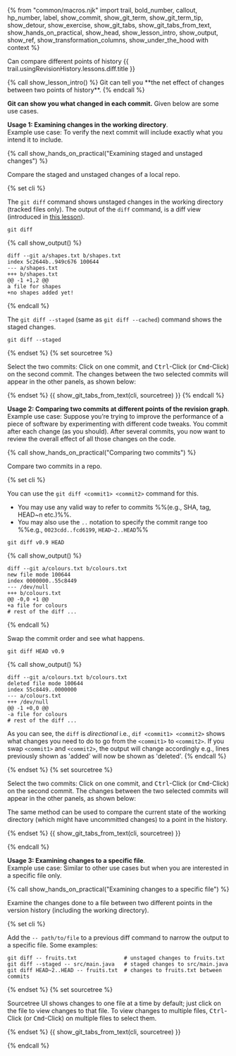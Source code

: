 {% from "common/macros.njk" import trail, bold_number, callout, hp_number, label, show_commit, show_git_term, show_git_term_tip, show_detour, show_exercise, show_git_tabs, show_git_tabs_from_text, show_hands_on_practical, show_head, show_lesson_intro, show_output, show_ref, show_transformation_columns, show_under_the_hood with context %}

<span id="prereqs"></span>
<span id="outcomes">Can compare different points of history</span>
<span id="title">{{ trail.usingRevisionHistory.lessons.diff.title }}</span>

<div id="body">
{% call show_lesson_intro() %}
Git can tell you **the net effect of changes between two points of history**.
{% endcall %}

**Git can show you what changed in each commit.** Given below are some use cases.

**Usage 1: Examining changes in the working directory**.<br>
Example use case: To verify the next commit will include exactly what you intend it to include.

<!-- ================== start: HANDS-ON =========================== -->
{% call show_hands_on_practical("Examining staged and unstaged changes")  %}

Compare the staged and unstaged changes of a local repo.

{% set cli %} <!-- ------ start: Git Tabs --------------->

The `git diff` command shows unstaged changes in the working directory (tracked files only). The output of the `diff` command, is a diff view (introduced in [this lesson](../show/index.html)).

```bash{.no-line-numbers}
git diff
```
{% call show_output() %}
```diff{.no-line-numbers}
diff --git a/shapes.txt b/shapes.txt
index 5c2644b..949c676 100644
--- a/shapes.txt
+++ b/shapes.txt
@@ -1 +1,2 @@
a file for shapes
+no shapes added yet!
```
{% endcall %}

The `git diff --staged` (same as `git diff --cached`) command shows the staged changes.

```bash{.no-line-numbers}
git diff --staged
```

{% endset %}
{% set sourcetree %}

Select the two commits: Click on one commit, and <kbd>Ctrl</kbd>-Click (or <kbd>Cmd</kbd>-Click) on the second commit. The changes between the two selected commits will appear in the other panels, as shown below:

<pic src="images/sourcetreeStagedAndUnstaged.png" width="600" />
{% endset %}
{{ show_git_tabs_from_text(cli, sourcetree) }}
<!-- ------ end: Git Tabs -------------------------------->
{% endcall %}<!-- ===== end: HANDS-ON ============================ -->

**Usage 2: Comparing two commits at different points of the revision graph**.<br>
Example use case: Suppose you’re trying to improve the performance of a piece of software by experimenting with different code tweaks. You commit after each change (as you should). After several commits, you now want to review the overall effect of all those changes on the code.

<!-- ================== start: HANDS-ON =========================== -->
{% call show_hands_on_practical("Comparing two commits")  %}

Compare two commits in a repo.

{% set cli %} <!-- ------ start: Git Tabs --------------->

You can use the `git diff <commit1> <commit2>` command for this.

* You may use any valid way to refer to commits %%(e.g., SHA, tag, HEAD~n etc.)%%.
* You may also use the `..` notation to specify the commit range too %%e.g., `0023cdd..fcd6199`, `HEAD~2..HEAD`%%

```bash{.no-line-numbers}
git diff v0.9 HEAD
```
{% call show_output() %}
```diff{.no-line-numbers}
diff --git a/colours.txt b/colours.txt
new file mode 100644
index 0000000..55c8449
--- /dev/null
+++ b/colours.txt
@@ -0,0 +1 @@
+a file for colours
# rest of the diff ...
```
{% endcall %}

Swap the commit order and see what happens.
```bash{.no-line-numbers}
git diff HEAD v0.9
```
{% call show_output() %}
```diff{.no-line-numbers}
diff --git a/colours.txt b/colours.txt
deleted file mode 100644
index 55c8449..0000000
--- a/colours.txt
+++ /dev/null
@@ -1 +0,0 @@
-a file for colours
# rest of the diff ...
```
As you can see, the `diff` is _directional_ i.e., `dif <commit1> <commit2>` shows what changes you need to do to go from the `<commit1>` to `<commit2>`. If you swap `<commit1>` and `<commit2>`, the output will change accordingly e.g., lines previously shown as 'added' will now be shown as 'deleted'.
{% endcall %}

{% endset %}
{% set sourcetree %}

Select the two commits: Click on one commit, and <kbd>Ctrl</kbd>-Click (or <kbd>Cmd</kbd>-Click) on the second commit. The changes between the two selected commits will appear in the other panels, as shown below:

<pic src="images/sourcetreeCompareCommits.png" width="500" />

The same method can be used to compare the current state of the working directory (which might have uncommitted changes) to a point in the history.

<pic eager src="images/sourcetreeDiffCommitAndWorkingDir.png" width="500" />
<p/>

{% endset %}
{{ show_git_tabs_from_text(cli, sourcetree) }}
<!-- ------ end: Git Tabs -------------------------------->

{% endcall %}<!-- ===== end: HANDS-ON ============================ -->


**Usage 3: Examining changes to a specific file**.<br>
Example use case: Similar to other use cases but when you are interested in a specific file only.

<!-- ================== start: HANDS-ON =========================== -->
{% call show_hands_on_practical("Examining changes to a specific file")  %}

Examine the changes done to a file between two different points in the version history (including the working directory).

{% set cli %} <!-- ------ start: Git Tabs --------------->

Add the `-- path/to/file` to a previous diff command to narrow the output to a specific file. Some examples:

```bash{.no-line-numbers}
git diff -- fruits.txt               # unstaged changes to fruits.txt
git diff --staged -- src/main.java   # staged changes to src/main.java
git diff HEAD~2..HEAD -- fruits.txt  # changes to fruits.txt between commits
```
{% endset %}
{% set sourcetree %}

Sourcetree UI shows changes to one file at a time by default; just click on the file to view changes to that file. To view changes to multiple files, <kbd>Ctrl</kbd>-Click (or <kbd>Cmd</kbd>-Click) on multiple files to select them.

<pic src="images/sourcetreeStagedAndUnstaged.png" width="600" />
{% endset %}
{{ show_git_tabs_from_text(cli, sourcetree) }}
<!-- ------ end: Git Tabs -------------------------------->

{% endcall %}<!-- ===== end: HANDS-ON ============================ -->


</div>

<div id="extras">
</div>
